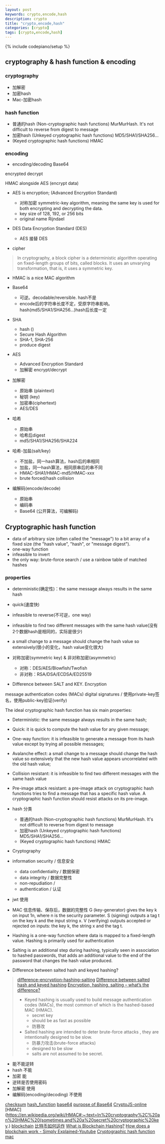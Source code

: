 ```yaml
---
layout: post
keywords: crypto,encode,hash 
description: crypto
title: "crypto,encode,hash"
categories: [crypto]
tags: [crypto,encode,hash]
---
```

{% include codepiano/setup %}

## cryptography & hash function & encoding

### cryptography

* 加解密
* 加密hash
* Mac-加密hash

### hash function

* 普通的hash (Non-cryptographic hash functions)  MurMurHash. It's not difficult to reverse from digest to message
* 加密hash (Unkeyed cryptographic hash functions)  MD5/SHA1/SHA256...
* (Keyed cryptographic hash functions)  HMAC

### encoding

* encoding/decoding  Base64

encrypted
decrypt

HMAC alongside AES (encrypt data)

* AES is encryption; (Advanced Encryption Standard)
  * 对称加密 symmetric-key algorithm, meaning the same key is used for both encrypting and decrypting the data.
  * key size of 128, 192, or 256 bits
  * original name Rijndael
* DES  Data Encryption Standard (DES)
  * AES 接替 DES

* cipher

> In cryptography, a block cipher is a deterministic algorithm operating on fixed-length groups of bits, called blocks. It uses an unvarying transformation, that is, it uses a symmetric key. 

* HMAC is a nice MAC algorithm

* Base64
  * 可逆。decodable/reversible. hash不是
  * encode后的字符串长度不定，受原字符串影响。 hash(md5/SHA1/SHA256...)hash后长度一定

* SHA
   * hash ()
   * Secure Hash Algorithm 
   * SHA-1, SHA-256
   * produce digest
* AES
  * Advanced Encryption Standard
  * 加解密 encrypt/decrypt

* 加解密
    * 原始串 (plaintext)
    * 秘钥 (key)
    * 加密串(ciphertext)
    * AES/DES
* 哈希
    * 原始串
    * 哈希后digest
    * md5/SHA1/SHA256/SHA224
* 哈希-加盐(salt/key)
    * 不加盐，同一hash算法，hash后的串相同
    * 加盐，同一hash算法，相同原串后的串不同
    * HMAC-SHA1/HMAC-md5/HMAC-xxx
    * brute forced/hash collision
* 编解码(encode/decode)
    * 原始串
    * 编码串
    * Base64 (公开算法，可编解码)

## Cryptographic hash function

* data of arbitrary size (often called the "message") to a bit array of a fixed size (the "hash value", "hash", or "message digest").
* one-way function
* infeasible to invert
* the only way:  brute-force search / use a rainbow table of matched hashes

### properties

* deterministic(确定性)：the same message always results in the same hash
* quick(速度快)
* infeasible to reverse(不可逆，one way)
* infeasible to find two different messages with the same hash value(没有2个数据hash是相同的，实际是很少)
* a small change to a message should change the hash value so extensively(很小的变化，hash value变化很大)

* 对称加密(symmetric key) & 非对称加密(asymmetric)
   * 对称：DES/AES/Blowfish/Twofish
   * 非对称：RSA/DSA/ECDSA/ED25519

* Difference between SALT and KEY. Encryption

message authentication codes (MACs)
digital signatures / 使用private-key签名，使用public-key验证(verify)

The ideal cryptographic hash function has six main properties:

* Deterministic: the same message always results in the same hash;
* Quick: it is quick to compute the hash value for any given message;
* One-way function: it is infeasible to generate a message from its hash value except by trying all possible messages;
* Avalanche effect: a small change to a message should change the hash value so extensively that the new hash value appears uncorrelated with the old hash value;
* Collision resistant: it is infeasible to find two different messages with the same hash value
* Pre-image attack resistant: a pre-image attack on cryptographic hash functions tries to find a message that has a specific hash value. A cryptographic hash function should resist attacks on its pre-image.

* hash 分类

  * 普通的hash (Non-cryptographic hash functions)  MurMurHash. It's not difficult to reverse from digest to message
  * 加密hash (Unkeyed cryptographic hash functions)  MD5/SHA1/SHA256...
  * (Keyed cryptographic hash functions)  HMAC

* Cryptography

* information security / 信息安全
  * data confidentiality / 数据保密
  * data integrity / 数据完整性
  * non-repudiation / 
  * authentication / 认证

* jwt 使用

* MAC
  信息传输、保存后，数据的完整性
  G (key-generator) gives the key k on input 1n, where n is the security parameter.
  S (signing) outputs a tag t on the key k and the input string x.
  V (verifying) outputs accepted or rejected on inputs: the key k, the string x and the tag t.

* Hashing is a one-way function where data is mapped to a fixed-length value. Hashing is primarily used for authentication
* Salting is an additional step during hashing, typically seen in association to hashed passwords, that adds an additional value to the end of the password that changes the hash value produced.

* Difference between salted hash and keyed hashing?

> [difference-encryption-hashing-salting](https://www.thesslstore.com/blog/difference-encryption-hashing-salting)
> [Difference between salted hash and keyed hashing](https://crypto.stackexchange.com/questions/10757/difference-between-salted-hash-and-keyed-hashing)
> [Encryption, hashing, salting – what’s the difference?](https://www.comparitech.com/blog/information-security/encryption-hashing-salting/)
>
> * Keyed hashing is usually used to build message authentication codes (MACs), the most common of which is the hashed-based MAC (HMAC).
>   * secret key
>   * should be as fast as possible
>   * 防篡改
> * Salted hashing are intended to deter brute-force attacks , they are intentionally designed to be slow.
>   * 防暴力攻击(brute-force attacks)
>   * designed to be slow
>   * salts are not assumed to be secret.

* 能不能逆转
* hash 不能
* 加密 能
* 逆转是否使用密码
* 加解密  使用
* 编解码(encoding/decoding) 不使用

[checksum](https://en.wikipedia.org/wiki/Checksum)
[hash_function](https://en.wikipedia.org/wiki/Hash_function)
[base64](https://en.wikipedia.org/wiki/Base64)
[purpose of Base64](https://stackoverflow.com/questions/10315757/what-is-the-real-purpose-of-base64-encodingx)
[CryptoJS-online](https://codepen.io/gabrielizalo/pen/oLzaqx)
[HMAC](https://en.wikipedia.org/wiki/HMAC#:~:text=In%20cryptography%2C%20an%20HMAC%20(sometimes,and%20a%20secret%20cryptographic%20key.)
[blockchain](http://www.ruanyifeng.com/blog/2017/12/blockchain-tutorial.html)
[比特币如何运作](https://mp.weixin.qq.com/s/g9Pq2mDl01vfi4a5O_R7vA)
[What is Blockchain Hashing?](https://hedgetrade.com/what-is-blockchain-hashing/)
[How does a blockchain work - Simply Explained-Youtube](https://www.youtube.com/watch?v=SSo_EIwHSd4)
[Cryptographic hash function](https://en.wikipedia.org/wiki/Cryptographic_hash_function)
[mac](https://en.wikipedia.org/wiki/Message_authentication_code)
